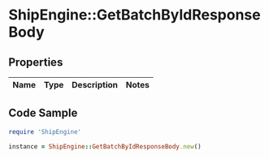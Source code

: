 # ShipEngine::GetBatchByIdResponseBody

## Properties

Name | Type | Description | Notes
------------ | ------------- | ------------- | -------------

## Code Sample

```ruby
require 'ShipEngine'

instance = ShipEngine::GetBatchByIdResponseBody.new()
```


